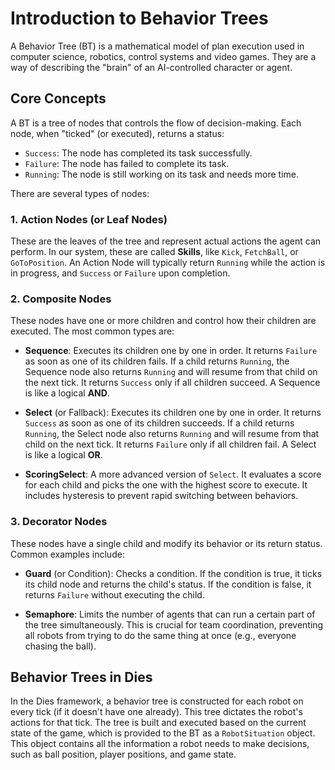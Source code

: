 # Introduction to Behavior Trees

A Behavior Tree (BT) is a mathematical model of plan execution used in computer science, robotics, control systems and video games. They are a way of describing the "brain" of an AI-controlled character or agent.

## Core Concepts

A BT is a tree of nodes that controls the flow of decision-making. Each node, when "ticked" (or executed), returns a status:

- `Success`: The node has completed its task successfully.
- `Failure`: The node has failed to complete its task.
- `Running`: The node is still working on its task and needs more time.

There are several types of nodes:

### 1. Action Nodes (or Leaf Nodes)

These are the leaves of the tree and represent actual actions the agent can perform. In our system, these are called **Skills**, like `Kick`, `FetchBall`, or `GoToPosition`. An Action Node will typically return `Running` while the action is in progress, and `Success` or `Failure` upon completion.

### 2. Composite Nodes

These nodes have one or more children and control how their children are executed. The most common types are:

- **Sequence**: Executes its children one by one in order. It returns `Failure` as soon as one of its children fails. If a child returns `Running`, the Sequence node also returns `Running` and will resume from that child on the next tick. It returns `Success` only if all children succeed. A Sequence is like a logical **AND**.

- **Select** (or Fallback): Executes its children one by one in order. It returns `Success` as soon as one of its children succeeds. If a child returns `Running`, the Select node also returns `Running` and will resume from that child on the next tick. It returns `Failure` only if all children fail. A Select is like a logical **OR**.

- **ScoringSelect**: A more advanced version of `Select`. It evaluates a score for each child and picks the one with the highest score to execute. It includes hysteresis to prevent rapid switching between behaviors.

### 3. Decorator Nodes

These nodes have a single child and modify its behavior or its return status. Common examples include:

- **Guard** (or Condition): Checks a condition. If the condition is true, it ticks its child node and returns the child's status. If the condition is false, it returns `Failure` without executing the child.

- **Semaphore**: Limits the number of agents that can run a certain part of the tree simultaneously. This is crucial for team coordination, preventing all robots from trying to do the same thing at once (e.g., everyone chasing the ball).

## Behavior Trees in Dies

In the Dies framework, a behavior tree is constructed for each robot on every tick (if it doesn't have one already). This tree dictates the robot's actions for that tick. The tree is built and executed based on the current state of the game, which is provided to the BT as a `RobotSituation` object. This object contains all the information a robot needs to make decisions, such as ball position, player positions, and game state.
